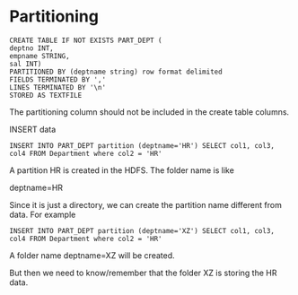 # Partitioning 

    CREATE TABLE IF NOT EXISTS PART_DEPT (
    deptno INT, 
    empname STRING, 
    sal INT)
    PARTITIONED BY (deptname string) row format delimited
    FIELDS TERMINATED BY ',' 
    LINES TERMINATED BY '\n'
    STORED AS TEXTFILE

The partitioning column should not be included in the create table columns. 

INSERT data 

    INSERT INTO PART_DEPT partition (deptname='HR') SELECT col1, col3, col4 FROM Department where col2 = 'HR'

A partition HR is created in the HDFS. The folder name is like 

deptname=HR

Since it is just a directory, we can create the partition name different from data. For example

    INSERT INTO PART_DEPT partition (deptname='XZ') SELECT col1, col3, col4 FROM Department where col2 = 'HR'

A folder name deptname=XZ will be created. 

But then we need to know/remember that the folder XZ is storing the HR data. 
